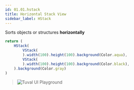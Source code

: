 ```yaml
---
id: 01.01.hstack
title: Horizontal Stack View
sidebar_label: HStack
---
```


Sorts objects or structures **horizontally**
``` ts
return ( 
    HStack(
        VStack( 
        ).width(100).height(100).background(Color.aqua), 
        VStack( 
        ).width(100).height(100).background(Color.black), 
    ).background(Color.gray) 
) 
```
>![Tuval UI Playground](https://cdn.discordapp.com/attachments/997404959052148736/997405367338287104/unknown.png)
